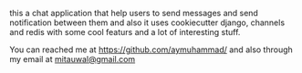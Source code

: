 this a chat application that help users to send messages and send notification between them and also it uses cookiecutter django, channels and redis with some cool featurs and a lot of interesting stuff.

You can reached me at https://github.com/aymuhammad/ and also through my email at mitauwal@gmail.com
